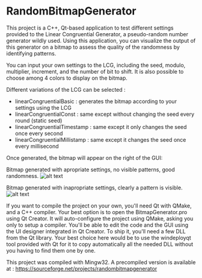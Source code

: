 # RandomBitmapGenerator

This project is a C++, Qt-based application to test different settings provided to the Linear Congruential Generator, 
a pseudo-random number generator wildly used. Using this application, you can visualize the output of this generator on a bitmap to assess the quality of the randomness by identifying patterns.

You can input your own settings to the LCG, including the seed, modulo, multiplier, increment, and the number of bit to shift.
It is also possible to choose among 4 colors to display on the bitmap.

Different variations of the LCG can be selected :

- linearCongruentialBasic : generates the bitmap according to your settings using the LCG
- linearCongruentialConst : same except without changing the seed every round (static seed)
- linearCongruentialTimestamp : same except it only changes the seed once every second
- linearCongruentialMillistamp : same except it changes the seed once every millisecond

Once generated, the bitmap will appear on the right of the GUI:

Bitmap generated with apropriate settings, no visible patterns, good randomness.
![alt text](https://i.imgur.com/DIza5Mu.png)

Bitmap generated with inapropriate settings, clearly a pattern is visible.
![alt text](https://i.imgur.com/SY5ng1O.png)


If you want to compile the project on your own, you'll need Qt with QMake, and a C++ compiler.
Your best option is to open the BitmapGenerator.pro using Qt Creator. It will auto-configure the project using QMake, asking you only to setup a compiler. You'll be able to edit the code and the GUI using the UI designer integrated in Qt Creator.
To ship it, you'll need a few DLL from the Qt library. Your best choice here would be to use the windeployqt tool provided with Qt for it to copy automatically all the needed DLL without you having to find them one by one.

This project was compiled with Mingw32. A precompiled version is available at :
https://sourceforge.net/projects/randombitmapgenerator
